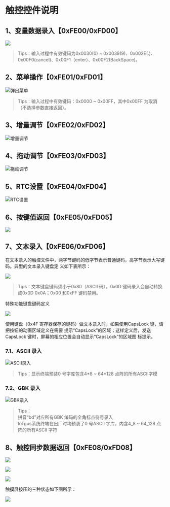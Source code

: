 # 触控控件说明

## 1、变量数据录入【0xFE00/0xFD00】

![](../../../.gitbook/assets/shu-ju-lu-ru-.png)

> Tips：输入过程中有效键码为0x0030\(0\) ~ 0x0039\(9\)、0x002E\(.\)、0x00F0\(cancel\)、0x00F1（enter）、0x00F2\(BackSpace\)。

## 2、菜单操作【0xFE01/0xFD01】

![&#x5F39;&#x51FA;&#x83DC;&#x5355;](../../../.gitbook/assets/dan-chu-cai-dan-%20%281%29.png)

> Tips：输入过程中有效键码：0x0000 ~ 0x00FF，其中0x00FF 为取消（不选择参数直接返回）。

## 3、增量调节【0xFE02/0xFD02】

![&#x589E;&#x91CF;&#x8C03;&#x8282;](../../../.gitbook/assets/zeng-liang-tiao-jie-.png)

## 4、拖动调节【0xFE03/0xFD03】

![&#x62D6;&#x52A8;&#x8C03;&#x8282;](../../../.gitbook/assets/tuo-dong-tiao-jie-.png)

## 5、RTC设置【0xFE04/0xFD04】

![RTC&#x8BBE;&#x7F6E;](../../../.gitbook/assets/rtc-she-zhi-.png)

## 6、按键值返回【0xFE05/0xFD05】

![](../../../.gitbook/assets/an-jian-zhi-fan-hui-.png)

## 7、文本录入【0xFE06/0xFD06】



在文本录入的触控文件中，两字节键码的低字节表示普通键码，高字节表示大写键码。典型的文本录入键盘定 义如下表所示：

![](../../../.gitbook/assets/image%20%2889%29.png)

> Tips：文本键盘键码须小于0x80（ASCII 码）。0x0D 键码录入会自动转换成0x0D 0x0A；0x00 和0xFF 键码禁用。

特殊功能键盘键码定义

![](../../../.gitbook/assets/image%20%2860%29.png)

使用键盘（0x4F 寄存器保存的键码）做文本录入时，如果使用CapsLock 键，请把按钮的动画区域定义在需要 提示“CapsLock”的区域；这样定义后，发送CapsLock 键时，屏幕的相应位置会自动显示“CapsLock”的区域图 标提示。

### 7.1、ASCII 录入

![ASCII&#x5F55;&#x5165;](../../../.gitbook/assets/acsii-lu-ru-.png)

> Tips：显示终端预装0 号字库包含4\*8 ~ 64\*128 点阵的所有ASCII字模

### 7.2、GBK 录入

![GBK&#x5F55;&#x5165;](../../../.gitbook/assets/gbk-lu-ru-.png)

> Tips：  
> 拼音“bd”对应所有GBK 编码的全角标点符号录入  
> IoTgus系统终端在出厂时均预装了0 号ASCII 字库，内含4_8 ~ 64_128 点阵的所有ASCII 字符

## 8、触控同步数据返回【0xFE08/0xFD08】

![](../../../.gitbook/assets/image%20%2868%29.png)

![](../../../.gitbook/assets/image%20%28152%29.png)

![](../../../.gitbook/assets/image%20%2812%29.png)

触摸屏按压的三种状态如下图所示：

![](../../../.gitbook/assets/image%20%28124%29.png)





